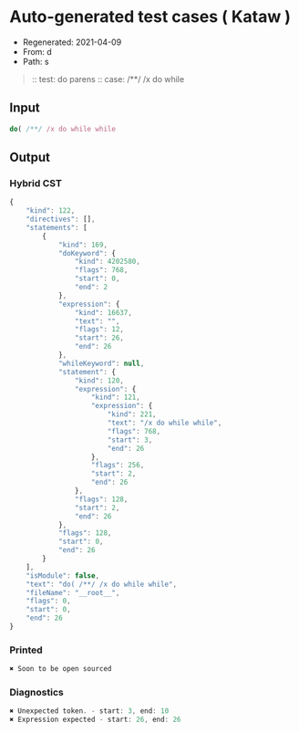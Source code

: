 # Auto-generated test cases ( Kataw )
- Regenerated: 2021-04-09
- From: d
- Path: s
> :: test: do parens
> :: case: /**/ /x do while
## Input

`````js
do( /**/ /x do while while
`````

## Output

### Hybrid CST

```javascript
{
    "kind": 122,
    "directives": [],
    "statements": [
        {
            "kind": 169,
            "doKeyword": {
                "kind": 4202580,
                "flags": 768,
                "start": 0,
                "end": 2
            },
            "expression": {
                "kind": 16637,
                "text": "",
                "flags": 12,
                "start": 26,
                "end": 26
            },
            "whileKeyword": null,
            "statement": {
                "kind": 120,
                "expression": {
                    "kind": 121,
                    "expression": {
                        "kind": 221,
                        "text": "/x do while while",
                        "flags": 768,
                        "start": 3,
                        "end": 26
                    },
                    "flags": 256,
                    "start": 2,
                    "end": 26
                },
                "flags": 128,
                "start": 2,
                "end": 26
            },
            "flags": 128,
            "start": 0,
            "end": 26
        }
    ],
    "isModule": false,
    "text": "do( /**/ /x do while while",
    "fileName": "__root__",
    "flags": 0,
    "start": 0,
    "end": 26
}
```

### Printed

```javascript
✖ Soon to be open sourced
```

### Diagnostics

```javascript
✖ Unexpected token. - start: 3, end: 10
✖ Expression expected - start: 26, end: 26

```

